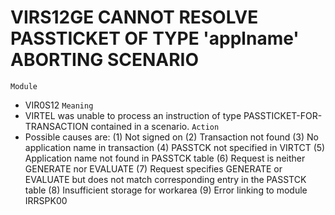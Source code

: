 # VIRS12GE CANNOT RESOLVE PASSTICKET OF TYPE 'applname' ABORTING SCENARIO
`Module`
- VIR0S12
`Meaning`
- VIRTEL was unable to process an instruction of type PASSTICKET-FOR-TRANSACTION contained in a scenario.
`Action`
- Possible causes are: (1) Not signed on (2) Transaction not found (3) No application name in transaction (4) PASSTCK not specified in VIRTCT (5) Application name not found in PASSTCK table (6) Request is neither GENERATE nor EVALUATE (7) Request specifies GENERATE or EVALUATE but does not match corresponding entry in the PASSTCK table (8) Insufficient storage for workarea (9) Error linking to module IRRSPK00
